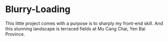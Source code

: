 # Blurry-Loading
This little project comes with a purpose is to sharply my front-end skill. And this stunning landscape is terraced fields at Mu Cang Chai, Yen Bai Province.
